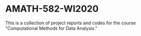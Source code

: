# AMATH-582-WI2020

This is a collection of project reports and codes for the course "Computational Methods for Data Analysis."
